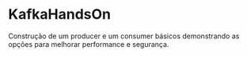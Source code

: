 # KafkaHandsOn
Construção de um producer e um consumer básicos demonstrando as opções para melhorar performance e segurança.
